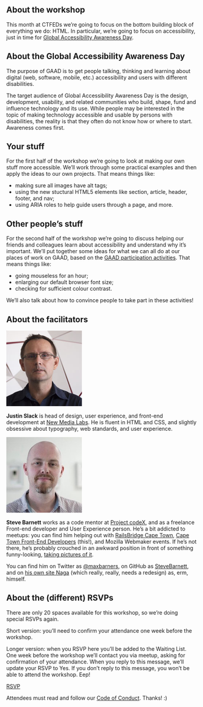 ## About the workshop

This month at CTFEDs we’re going to focus on the bottom building block of everything we do: HTML. In particular, we’re going to focus on accessibility, just in time for [Global Accessibility Awareness Day](http://www.globalaccessibilityawarenessday.org/).

## About the Global Accessibility Awareness Day

The purpose of GAAD is to get people talking, thinking and learning about digital (web, software, mobile, etc.) accessibility and users with different disabilities.

The target audience of Global Accessibility Awareness Day is the design, development, usability, and related communities who build, shape, fund and influence technology and its use. While people may be interested in the topic of making technology accessible and usable by persons with disabilities, the reality is that they often do not know how or where to start. Awareness comes first.

## Your stuff

For the first half of the workshop we’re going to look at making our own stuff more accessible. We’ll work through some practical examples and then apply the ideas to our own projects. That means things like:

* making sure all images have alt tags;
* using the new stuctural HTML5 elements like section, article, header, footer, and nav;
* using ARIA roles to help guide users through a page, and more.

## Other people’s stuff

For the second half of the workshop we’re going to discuss helping our friends and colleagues learn about accessibility and understand why it’s important. We’ll put together some ideas for what we can all do at our places of work on GAAD, based on the [GAAD participation activities](http://www.globalaccessibilityawarenessday.org/participate.html). That means things like:

* going mouseless for an hour;
* enlarging our default browser font size;
* checking for sufficient colour contrast.

We’ll also talk about how to convince people to take part in these activities!

## About the facilitators

![](assets/img/justin.jpg)

**Justin Slack** is head of design, user experience, and front-end development at [New Media Labs](http://newmedialabs.co.za/). He is fluent in HTML and CSS, and slightly obsessive about typography, web standards, and user experience.

![](assets/img/steve.jpg)

**Steve Barnett** works as a code mentor at [Project codeX](http://www.projectcodex.co/), and as a freelance Front-end developer and User Experience person. He’s a bit addicted to meetups: you can find him helping out with [RailsBridge Cape Town](https://railsbridgecapetown.org/), [Cape Town Front-End Developers](http://ctfeds.org/) (this!), and Mozilla Webmaker events. If he’s not there, he’s probably crouched in an awkward position in front of something funny-looking, [taking pictures of it](https://www.flickr.com/photos/maximilianbarners/).

You can find him on Twitter as [@maxbarners](https://twitter.com/maxbarners), on GitHub as [SteveBarnett](https://github.com/SteveBarnett/), and on [his own site Naga](http://naga.co.za/) (which really, really, needs a redesign) as, erm, himself.

## About the (different) RSVPs

There are only 20 spaces available for this workshop, so we’re doing special RSVPs again.

Short version: you’ll need to confirm your attendance one week before the workshop.

Longer version: when you RSVP here you’ll be added to the Waiting List. One week before the workshop we’ll contact you via meetup, asking for confirmation of your attendance. When you reply to this message, we’ll update your RSVP to Yes. If you don’t reply to this message, you won’t be able to attend the workshop. Eep!

<a href="http://www.meetup.com/ctfeds/events/221386799/" class="meetup-latest">RSVP</a>

Attendees must read and follow our [Code of Conduct](http://ctfeds.org/code-of-conduct/). Thanks! :)
